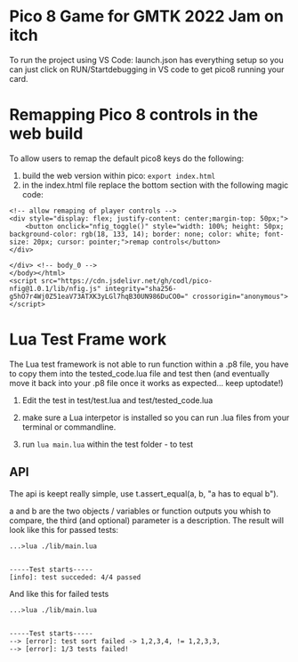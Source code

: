 # Pico 8 Game for GMTK 2022 Jam on itch

To run the project using VS Code: launch.json has everything setup so you can just click on RUN/Startdebugging in VS code to get pico8 running your card.

# Remapping Pico 8 controls in the web build
To allow users to remap the default pico8 keys do the following:

1. build the web version within pico: ```export index.html```
2. in the index.html file replace the bottom section with the following magic code:
```
<!-- allow remaping of player controls -->
<div style="display: flex; justify-content: center;margin-top: 50px;">
	<button onclick="nfig_toggle()" style="width: 100%; height: 50px; background-color: rgb(18, 133, 14); border: none; color: white; font-size: 20px; cursor: pointer;">remap controls</button>
</div>

</div> <!-- body_0 -->
</body></html>
<script src="https://cdn.jsdelivr.net/gh/codl/pico-nfig@1.0.1/lib/nfig.js" integrity="sha256-g5hO7r4Wj0Z51eaV73ATXK3yLGl7hqB30UN986DuCO0=" crossorigin="anonymous"></script>
```

# Lua Test Frame work

The Lua test framework is not able to run function within a .p8 file, you have to copy them into the tested_code.lua file and test then (and eventually move it back into your .p8 file once it works as expected... keep uptodate!)

1. Edit the test in test/test.lua and test/tested_code.lua

2. make sure a Lua interpetor is installed so you can run .lua files from your terminal or commandline.

5. run ```lua main.lua``` within the test folder - to test

## API
The api is keept really simple, use t.assert_equal(a, b, "a has to equal b").

a and b are the two objects / variables or function outputs you whish to compare, the third (and optional) parameter is a description. The result will look like this for passed tests:

```
...>lua ./lib/main.lua         


-----Test starts-----
[info]: test succeded: 4/4 passed
```

And like this for failed tests

```
...>lua ./lib/main.lua


-----Test starts-----
--> [error]: test sort failed -> 1,2,3,4, != 1,2,3,3,
--> [error]: 1/3 tests failed!
```